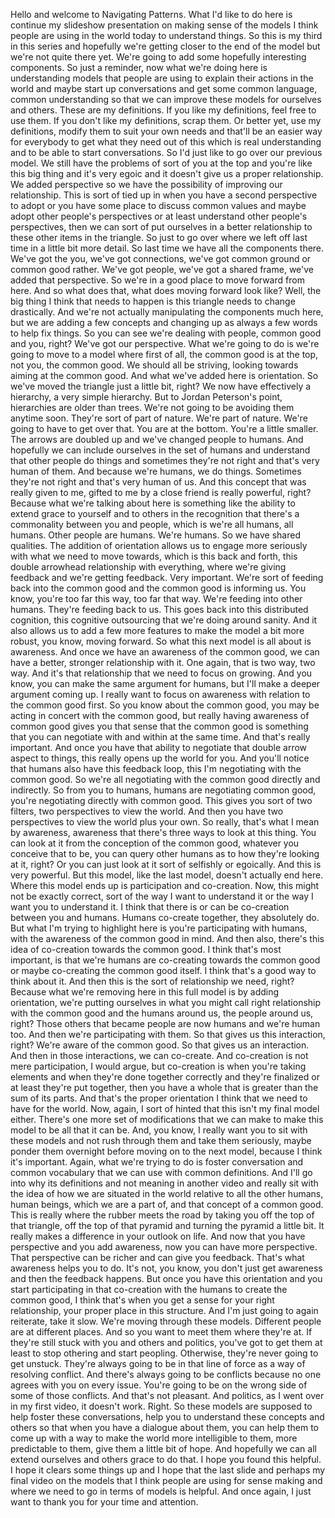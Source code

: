  Hello and welcome to Navigating Patterns. What I'd like to do here is continue my slideshow presentation on making sense of the models I think people are using in the world today to understand things. So this is my third in this series and hopefully we're getting closer to the end of the model but we're not quite there yet. We're going to add some hopefully interesting components. So just a reminder, now what we're doing here is understanding models that people are using to explain their actions in the world and maybe start up conversations and get some common language, common understanding so that we can improve these models for ourselves and others. These are my definitions. If you like my definitions, feel free to use them. If you don't like my definitions, scrap them. Or better yet, use my definitions, modify them to suit your own needs and that'll be an easier way for everybody to get what they need out of this which is real understanding and to be able to start conversations. So I'd just like to go over our previous model. We still have the problems of sort of you at the top and you're like this big thing and it's very egoic and it doesn't give us a proper relationship. We added perspective so we have the possibility of improving our relationship. This is sort of tied up in when you have a second perspective to adopt or you have some place to discuss common values and maybe adopt other people's perspectives or at least understand other people's perspectives, then we can sort of put ourselves in a better relationship to these other items in the triangle. So just to go over where we left off last time in a little bit more detail. So last time we have all the components there. We've got the you, we've got connections, we've got common ground or common good rather. We've got people, we've got a shared frame, we've added that perspective. So we're in a good place to move forward from here. And so what does that, what does moving forward look like? Well, the big thing I think that needs to happen is this triangle needs to change drastically. And we're not actually manipulating the components much here, but we are adding a few concepts and changing up as always a few words to help fix things. So you can see we're dealing with people, common good and you, right? We've got our perspective. What we're going to do is we're going to move to a model where first of all, the common good is at the top, not you, the common good. We should all be striving, looking towards aiming at the common good. And what we've added here is orientation. So we've moved the triangle just a little bit, right? We now have effectively a hierarchy, a very simple hierarchy. But to Jordan Peterson's point, hierarchies are older than trees. We're not going to be avoiding them anytime soon. They're sort of part of nature. We're part of nature. We're going to have to get over that. You are at the bottom. You're a little smaller. The arrows are doubled up and we've changed people to humans. And hopefully we can include ourselves in the set of humans and understand that other people do things and sometimes they're not right and that's very human of them. And because we're humans, we do things. Sometimes they're not right and that's very human of us. And this concept that was really given to me, gifted to me by a close friend is really powerful, right? Because what we're talking about here is something like the ability to extend grace to yourself and to others in the recognition that there's a commonality between you and people, which is we're all humans, all humans. Other people are humans. We're humans. So we have shared qualities. The addition of orientation allows us to engage more seriously with what we need to move towards, which is this back and forth, this double arrowhead relationship with everything, where we're giving feedback and we're getting feedback. Very important. We're sort of feeding back into the common good and the common good is informing us. You know, you're too far this way, too far that way. We're feeding into other humans. They're feeding back to us. This goes back into this distributed cognition, this cognitive outsourcing that we're doing around sanity. And it also allows us to add a few more features to make the model a bit more robust, you know, moving forward. So what this next model is all about is awareness. And once we have an awareness of the common good, we can have a better, stronger relationship with it. One again, that is two way, two way. And it's that relationship that we need to focus on growing. And you know, you can make the same argument for humans, but I'll make a deeper argument coming up. I really want to focus on awareness with relation to the common good first. So you know about the common good, you may be acting in concert with the common good, but really having awareness of common good gives you that sense that the common good is something that you can negotiate with and within at the same time. And that's really important. And once you have that ability to negotiate that double arrow aspect to things, this really opens up the world for you. And you'll notice that humans also have this feedback loop, this I'm negotiating with the common good. So we're all negotiating with the common good directly and indirectly. So from you to humans, humans are negotiating common good, you're negotiating directly with common good. This gives you sort of two filters, two perspectives to view the world. And then you have two perspectives to view the world plus your own. So really, that's what I mean by awareness, awareness that there's three ways to look at this thing. You can look at it from the conception of the common good, whatever you conceive that to be, you can query other humans as to how they're looking at it, right? Or you can just look at it sort of selfishly or egoically. And this is very powerful. But this model, like the last model, doesn't actually end here. Where this model ends up is participation and co-creation. Now, this might not be exactly correct, sort of the way I want to understand it or the way I want you to understand it. I think that there is or can be co-creation between you and humans. Humans co-create together, they absolutely do. But what I'm trying to highlight here is you're participating with humans, with the awareness of the common good in mind. And then also, there's this idea of co-creation towards the common good. I think that's most important, is that we're humans are co-creating towards the common good or maybe co-creating the common good itself. I think that's a good way to think about it. And then this is the sort of relationship we need, right? Because what we're removing here in this full model is by adding orientation, we're putting ourselves in what you might call right relationship with the common good and the humans around us, the people around us, right? Those others that became people are now humans and we're human too. And then we're participating with them. So that gives us this interaction, right? We're aware of the common good. So that gives us an interaction. And then in those interactions, we can co-create. And co-creation is not mere participation, I would argue, but co-creation is when you're taking elements and when they're done together correctly and they're finalized or at least they're put together, then you have a whole that is greater than the sum of its parts. And that's the proper orientation I think that we need to have for the world. Now, again, I sort of hinted that this isn't my final model either. There's one more set of modifications that we can make to make this model to be all that it can be. And, you know, I really want you to sit with these models and not rush through them and take them seriously, maybe ponder them overnight before moving on to the next model, because I think it's important. Again, what we're trying to do is foster conversation and common vocabulary that we can use with common definitions. And I'll go into why its definitions and not meaning in another video and really sit with the idea of how we are situated in the world relative to all the other humans, human beings, which we are a part of, and that concept of a common good. This is really where the rubber meets the road by taking you off the top of that triangle, off the top of that pyramid and turning the pyramid a little bit. It really makes a difference in your outlook on life. And now that you have perspective and you add awareness, now you can have more perspective. That perspective can be richer and can give you feedback. That's what awareness helps you to do. It's not, you know, you don't just get awareness and then the feedback happens. But once you have this orientation and you start participating in that co-creation with the humans to create the common good, I think that's when you get a sense for your right relationship, your proper place in this structure. And I'm just going to again reiterate, take it slow. We're moving through these models. Different people are at different places. And so you want to meet them where they're at. If they're still stuck with you and others and politics, you've got to get them at least to stop othering and start peopling. Otherwise, they're never going to get unstuck. They're always going to be in that line of force as a way of resolving conflict. And there's always going to be conflicts because no one agrees with you on every issue. You're going to be on the wrong side of some of those conflicts. And that's not pleasant. And politics, as I went over in my first video, it doesn't work. Right. So these models are supposed to help foster these conversations, help you to understand these concepts and others so that when you have a dialogue about them, you can help them to come up with a way to make the world more intelligible to them, more predictable to them, give them a little bit of hope. And hopefully we can all extend ourselves and others grace to do that. I hope you found this helpful. I hope it clears some things up and I hope that the last slide and perhaps my final video on the models that I think people are using for sense making and where we need to go in terms of models is helpful. And once again, I just want to thank you for your time and attention.